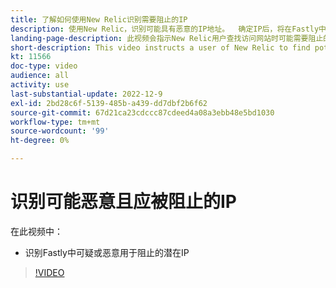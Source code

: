 ```yaml
---
title: 了解如何使用New Relic识别需要阻止的IP
description: 使用New Relic，识别可能具有恶意的IP地址。  确定IP后，将在Fastly中使用它来阻止它访问应用程序
landing-page-description: 此视频会指示New Relic用户查找访问网站时可能需要阻止的潜在IP地址。
short-description: This video instructs a user of New Relic to find potential IP addresses that may need to be blocked form accessing the site.
kt: 11566
doc-type: video
audience: all
activity: use
last-substantial-update: 2022-12-9
exl-id: 2bd28c6f-5139-485b-a439-dd7dbf2b6f62
source-git-commit: 67d21ca23cdccc87cdeed4a08a3ebb48e5bd1030
workflow-type: tm+mt
source-wordcount: '99'
ht-degree: 0%

---
```


# 识别可能恶意且应被阻止的IP

在此视频中：

- 识别Fastly中可疑或恶意&#x200B;用于阻止的潜在IP

>[!VIDEO](https://video.tv.adobe.com/v/3412088/)
